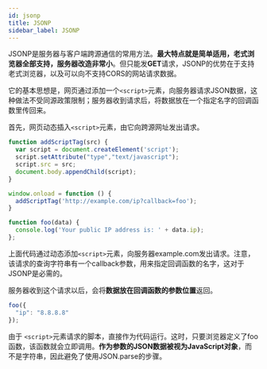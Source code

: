 ```yaml
---
id: jsonp
title: JSONP
sidebar_label: JSONP
---
```


JSONP是服务器与客户端跨源通信的常用方法。**最大特点就是简单适用，老式浏览器全部支持，服务器改造非常小**。但只能发**GET**请求，JSONP的优势在于支持老式浏览器，以及可以向不支持CORS的网站请求数据。

它的基本思想是，网页通过添加一个`<script>`元素，向服务器请求JSON数据，这种做法不受同源政策限制；服务器收到请求后，将数据放在一个指定名字的回调函数里传回来。

首先，网页动态插入`<script>`元素，由它向跨源网址发出请求。

```js
function addScriptTag(src) {
  var script = document.createElement('script');
  script.setAttribute("type","text/javascript");
  script.src = src;
  document.body.appendChild(script);
}

window.onload = function () {
  addScriptTag('http://example.com/ip?callback=foo');
}

function foo(data) {
  console.log('Your public IP address is: ' + data.ip);
};
```

上面代码通过动态添加`<script>`元素，向服务器example.com发出请求。注意，该请求的查询字符串有一个callback参数，用来指定回调函数的名字，这对于JSONP是必需的。

服务器收到这个请求以后，会将**数据放在回调函数的参数位置**返回。
```js
foo({
  "ip": "8.8.8.8"
});
```
由于 `<script>`元素请求的脚本，直接作为代码运行。这时，只要浏览器定义了foo函数，该函数就会立即调用。**作为参数的JSON数据被视为JavaScript对象**，而不是字符串，因此避免了使用JSON.parse的步骤。

